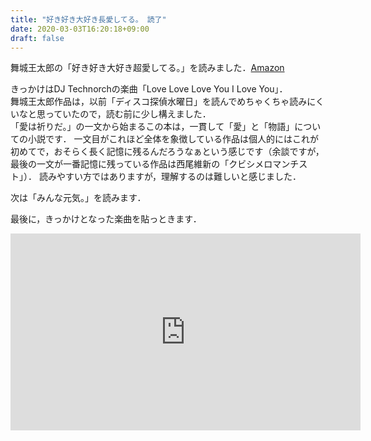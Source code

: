 ```yaml
---
title: "好き好き大好き長愛してる。 読了"
date: 2020-03-03T16:20:18+09:00
draft: false
---
```


舞城王太郎の「好き好き大好き超愛してる。」を読みました．[Amazon](https://www.amazon.co.jp/%E5%A5%BD%E3%81%8D%E5%A5%BD%E3%81%8D%E5%A4%A7%E5%A5%BD%E3%81%8D%E8%B6%85%E6%84%9B%E3%81%97%E3%81%A6%E3%82%8B%E3%80%82-%E8%AC%9B%E8%AB%87%E7%A4%BE%E6%96%87%E5%BA%AB-%E8%88%9E%E5%9F%8E-%E7%8E%8B%E5%A4%AA%E9%83%8E/dp/4062760819/ref=sr_1_1?__mk_ja_JP=%E3%82%AB%E3%82%BF%E3%82%AB%E3%83%8A&keywords=%E5%A5%BD%E3%81%8D%E5%A5%BD%E3%81%8D%E5%A4%A7%E5%A5%BD%E3%81%8D%E8%B6%85%E6%84%9B%E3%81%97%E3%81%A6%E3%82%8B&qid=1583220082&sr=8-1)

きっかけはDJ Technorchの楽曲「Love Love Love You I Love You」．<br>
舞城王太郎作品は，以前「ディスコ探偵水曜日」を読んでめちゃくちゃ読みにくいなと思っていたので，読む前に少し構えました．<br>
「愛は祈りだ。」の一文から始まるこの本は，一貫して「愛」と「物語」についての小説です．
一文目がこれほど全体を象徴している作品は個人的にはこれが初めてで，おそらく長く記憶に残るんだろうなぁという感じです（余談ですが，最後の一文が一番記憶に残っている作品は西尾維新の「クビシメロマンチスト」）．
読みやすい方ではありますが，理解するのは難しいと感じました．

次は「みんな元気。」を読みます．

最後に，きっかけとなった楽曲を貼っときます．
<iframe width="560" height="315" src="https://www.youtube.com/embed/lTrDY-60mMg" frameborder="0" allow="accelerometer; autoplay; encrypted-media; gyroscope; picture-in-picture" allowfullscreen></iframe>
